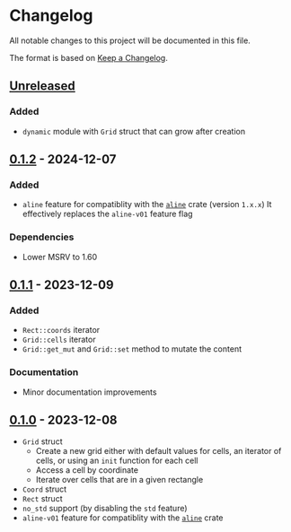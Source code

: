 # Changelog

All notable changes to this project will be documented in this file.

The format is based on [Keep a Changelog](https://keepachangelog.com/en/1.0.0/).


## [Unreleased]

### Added

* `dynamic` module with `Grid` struct that can grow after creation


## [0.1.2] - 2024-12-07

### Added 

* `aline` feature for compatiblity with the [`aline`](https://github.com/jcornaz/aline) crate (version `1.x.x`)
  It effectively replaces the `aline-v01` feature flag

### Dependencies

* Lower MSRV to 1.60


## [0.1.1] - 2023-12-09

### Added 

* `Rect::coords` iterator
* `Grid::cells` iterator
* `Grid::get_mut` and `Grid::set` method to mutate the content

### Documentation

* Minor documentation improvements

## [0.1.0] - 2023-12-08

* `Grid` struct
  * Create a new grid either with default values for cells, an iterator of cells, or using an `init` function for each cell
  * Access a cell by coordinate
  * Iterate over cells that are in a given rectangle
* `Coord` struct
* `Rect` struct
* `no_std` support (by disabling the `std` feature)
* `aline-v01` feature for compatiblity with the [`aline`](https://github.com/jcornaz/aline) crate

[Unreleased]: https://github.com/jcornaz/cell-grid/compare/v0.1.2...HEAD
[0.1.2]: https://github.com/jcornaz/cell-grid/compare/v0.1.1...v0.1.2
[0.1.1]: https://github.com/jcornaz/cell-grid/compare/v0.1.0...v0.1.1
[0.1.0]: https://github.com/jcornaz/cell-grid/compare/...v0.1.0
